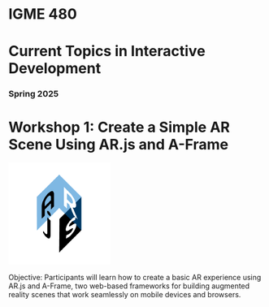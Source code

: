 # IGME 480

# Current Topics in Interactive Development

### Spring 2025

# Workshop 1: Create a Simple AR Scene Using AR.js and A-Frame

[![AR.js](img/arjs.png "AR.js")](https://ar-js-org.github.io/AR.js-Docs)


Objective:
Participants will learn how to create a basic AR experience using AR.js and A-Frame, two web-based frameworks for building augmented reality scenes that work seamlessly on mobile devices and browsers.

